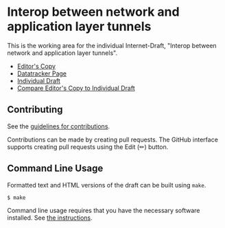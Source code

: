 # Interop between network and application layer tunnels

This is the working area for the individual Internet-Draft, "Interop between network and application layer tunnels".

* [Editor's Copy](https://altanai.github.io/interop_network_and_application_layer_tunnels/#go.draft-altanai-tsv-interop_network_and_application_layer_tunnels.html)
* [Datatracker Page](https://datatracker.ietf.org/doc/draft-altanai-tsv-interop_network_and_application_layer_tunnels)
* [Individual Draft](https://datatracker.ietf.org/doc/html/draft-altanai-tsv-interop_network_and_application_layer_tunnels)
* [Compare Editor's Copy to Individual Draft](https://altanai.github.io/interop_network_and_application_layer_tunnels/#go.draft-altanai-tsv-interop_network_and_application_layer_tunnels.diff)


## Contributing

See the
[guidelines for contributions](https://github.com/altanai/interop_network_and_application_layer_tunnels/blob/main/CONTRIBUTING.md).

Contributions can be made by creating pull requests.
The GitHub interface supports creating pull requests using the Edit (✏) button.


## Command Line Usage

Formatted text and HTML versions of the draft can be built using `make`.

```sh
$ make
```

Command line usage requires that you have the necessary software installed.  See
[the instructions](https://github.com/martinthomson/i-d-template/blob/main/doc/SETUP.md).

